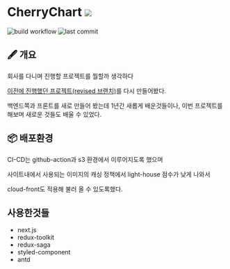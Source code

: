 # CherryChart <a href="http://cherrychart.com">![](https://img.shields.io/badge/WEBSITE-CherryChart-red??style=social&logo=google-chrome&color=violet)</a>

![build workflow](https://github.com/jihunhong/CherryChart-Client/actions/workflows/github-action-deploy.yml/badge.svg)
![last commit](https://img.shields.io/github/last-commit/jihunhong/CherryChart-Client?logo=github)

## 🖋 개요
회사를 다니며 진행할 프로젝트를 뭘할까 생각하다

[이전에 진행했던 프로젝트(revised 브랜치)](https://github.com/jihunhong/VanillaChart)를 다시 만들어봤다.

백엔드쪽과 프론트를 새로 만들어 봤는데 1년간 새롭게 배운것들이나, 이번 프로젝트를 해보며 새로운 것들도 배울 수 있었다.


## 📦 배포환경
CI-CD는 github-action과 s3 환경에서 이루어지도록 했으며

사이트내에서 사용되는 이미지의 캐싱 정책에서 light-house 점수가 낮게 나와서

cloud-front도 적용해 불러 올 수 있도록했다.



## 사용한것들
- next.js
- redux-toolkit
- redux-saga
- styled-component
- antd
